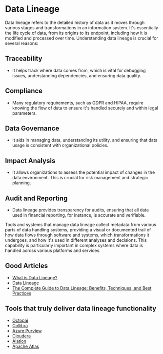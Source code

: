 # Data Lineage

Data lineage refers to the detailed history of data as it moves through various stages and transformations in an information system. It's essentially the life cycle of data, from its origins to its endpoint, including how it is modified and processed over time. Understanding data lineage is crucial for several reasons:

## Traceability
- It helps track where data comes from, which is vital for debugging issues, understanding dependencies, and ensuring data quality.

## Compliance
- Many regulatory requirements, such as GDPR and HIPAA, require knowing the flow of data to ensure it's handled securely and within legal parameters.

## Data Governance
- It aids in managing data, understanding its utility, and ensuring that data usage is consistent with organizational policies.

## Impact Analysis
- It allows organizations to assess the potential impact of changes in the data environment. This is crucial for risk management and strategic planning.

## Audit and Reporting
- Data lineage provides transparency for audits, ensuring that all data used in financial reporting, for instance, is accurate and verifiable.

Tools and systems that manage data lineage collect metadata from various parts of data handling systems, providing a visual or documented trail of how data flows through software and systems, which transformations it undergoes, and how it's used in different analyses and decisions. This capability is particularly important in complex systems where data is handled across various platforms and services.

## Good Articles
- [What is Data Lineage?](https://www.octopai.com/what-is-data-lineage/)
- [Data Lineage](https://www.ardoq.com/knowledge-hub/data-lineage)
- [The Complete Guide to Data Lineage: Benefits, Techniques, and Best Practices](https://www.selectstar.com/resources/the-complete-guide-to-data-lineage-benefits-techniques-and-best-practices)

## Tools that truly deliver data lineage functionality
- [Octopai](https://octopai.com/)
- [Collibra](https://www.collibra.com/)
- [Azure Purview](https://learn.microsoft.com/en-us/purview/purview)
- [Cloudera](https://www.cloudera.com/)
- [Alation](https://www.alation.com/    )
- [Apache Atlas](https://atlas.apache.org/)
